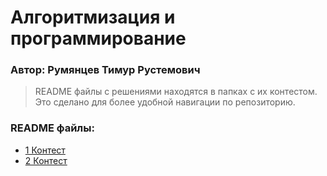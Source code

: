 # Алгоритмизация и программирование  
### Автор: Румянцев Тимур Рустемович  

>README файлы с решениями находятся в папках с их контестом. Это сделано для более удобной навигации по репозиторию. 

### README файлы:
- [1 Контест](https://github.com/Teru3301/KFU/blob/main/Contest-2023-09-12/README.md)
- [2 Контест]()
